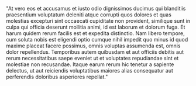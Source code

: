 "At vero eos et accusamus et iusto odio dignissimos ducimus qui blanditiis praesentium voluptatum deleniti 
atque corrupti quos dolores et quas molestias excepturi sint occaecati cupiditate non provident, similique 
sunt in culpa qui officia deserunt mollitia animi, id est laborum et dolorum fuga. Et harum quidem rerum facilis 
est et expedita distinctio. Nam libero tempore, cum soluta nobis est eligendi optio cumque nihil impedit quo minus id 
quod maxime placeat facere possimus, omnis voluptas assumenda est, omnis dolor repellendus. Temporibus autem quibusdam et aut officiis debitis aut rerum necessitatibus saepe eveniet ut et voluptates repudiandae sint et molestiae non
 recusandae. Itaque earum rerum hic tenetur a sapiente delectus, ut aut reiciendis voluptatibus maiores alias consequatur aut perferendis doloribus asperiores repellat."
    